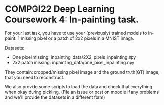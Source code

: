 # COMPGI22 Deep Learning Coursework 4: In-painting task. 
For your last task, you have to use your (previously) trained models to in-paint: 1 missing pixel or a patch of 2x2 pixels in a MNIST image.

Datasets:
* One pixel missing: inpainting_data/2X2_pixels_inpainting.npy
* 2x2 patch missing: inpainting_data/one_pixel_inpainting.npy

They contain: cropped/missing pixel image and the ground truth(GT) image, that you need to reconstruct.

We also provide some scripts to load the data and check that everything when okay during pickling. 
(File an issue or post on moodle if any problems and we'll provide the datasets in a different form)
